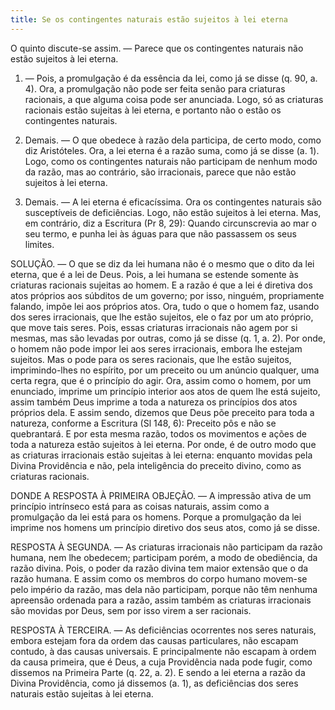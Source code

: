 ```yaml
---
title: Se os contingentes naturais estão sujeitos à lei eterna
---
```


O quinto discute-se assim. — Parece que os contingentes naturais não estão sujeitos à lei eterna.  

1. — Pois, a promulgação é da essência da lei, como já se disse (q. 90, a. 4). Ora, a promulgação não pode ser feita senão para criaturas racionais, a que alguma coisa pode ser anunciada. Logo, só as criaturas racionais estão sujeitas à lei eterna, e portanto não o estão os contingentes naturais.  

2. Demais. — O que obedece à razão dela participa, de certo modo, como diz Aristóteles. Ora, a lei eterna é a razão suma, como já se disse (a. 1). Logo, como os contingentes naturais não participam de nenhum modo da razão, mas ao contrário, são irracionais, parece que não estão sujeitos à lei eterna.  

3. Demais. — A lei eterna é eficacíssima. Ora os contingentes naturais são susceptíveis de deficiências. Logo, não estão sujeitos à lei eterna.  Mas, em contrário, diz a Escritura (Pr 8, 29): Quando circunscrevia ao mar o seu termo, e punha lei às águas para que não passassem os seus limites.  

SOLUÇÃO. — O que se diz da lei humana não é o mesmo que o dito da lei eterna, que é a lei de Deus. Pois, a lei humana se estende somente às criaturas racionais sujeitas ao homem. E a razão é que a lei é diretiva dos atos próprios aos súbditos de um governo; por isso, ninguém, propriamente falando, impõe lei aos próprios atos. Ora, tudo o que o homem faz, usando dos seres irracionais, que lhe estão sujeitos, ele o faz por um ato próprio, que move tais seres. Pois, essas criaturas irracionais não agem por si mesmas, mas são levadas por outras, como já se disse (q. 1, a. 2). Por onde, o homem não pode impor lei aos seres irracionais, embora lhe estejam sujeitos. Mas o pode para os seres racionais, que lhe estão sujeitos, imprimindo-lhes no espírito, por um preceito ou um anúncio qualquer, uma certa regra, que é o princípio do agir.  Ora, assim como o homem, por um enunciado, imprime um princípio interior aos atos de quem lhe está sujeito, assim também Deus imprime a toda a natureza os princípios dos atos próprios dela. E assim sendo, dizemos que Deus põe preceito para toda a natureza, conforme a Escritura (Sl 148, 6): Preceito pôs e não se quebrantará. E por esta mesma razão, todos os movimentos e ações de toda a natureza estão sujeitos à lei eterna. Por onde, é de outro modo que as criaturas irracionais estão sujeitas à lei eterna: enquanto movidas pela Divina Providência e não, pela inteligência do preceito divino, como as criaturas racionais. 

DONDE A RESPOSTA À PRIMEIRA OBJEÇÃO. — A impressão ativa de um princípio intrínseco está para as coisas naturais, assim como a promulgação da lei está para os homens. Porque a promulgação da lei imprime nos homens um princípio diretivo dos seus atos, como já se disse.  

RESPOSTA À SEGUNDA. — As criaturas irracionais não participam da razão humana, nem lhe obedecem; participam porém, a modo de obediência, da razão divina. Pois, o poder da razão divina tem maior extensão que o da razão humana. E assim como os membros do corpo humano movem-se pelo império da razão, mas dela não participam, porque não têm nenhuma apreensão ordenada para a razão, assim também as criaturas irracionais são movidas por Deus, sem por isso virem a ser racionais.  

RESPOSTA À TERCEIRA. — As deficiências ocorrentes nos seres naturais, embora estejam fora da ordem das causas particulares, não escapam contudo, à das causas universais. E principalmente não escapam à ordem da causa primeira, que é Deus, a cuja Providência nada pode fugir, como dissemos na Primeira Parte (q. 22, a. 2). E sendo a lei eterna a razão da Divina Providência, como já dissemos (a. 1), as deficiências dos seres naturais estão sujeitas à lei eterna.